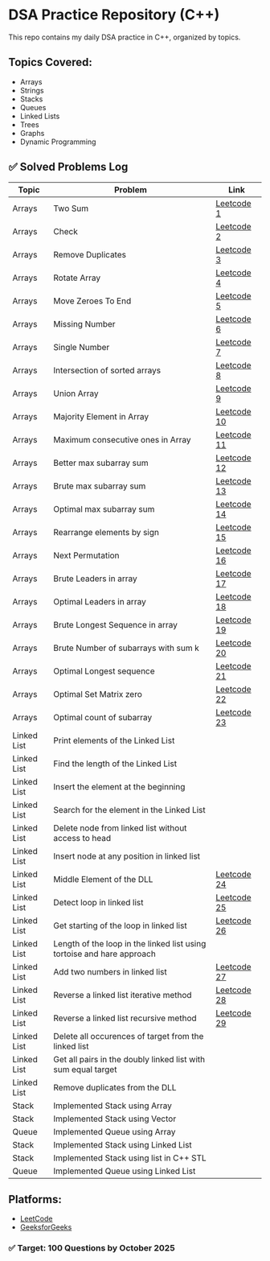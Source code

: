 # DSA Practice Repository (C++)

This repo contains my daily DSA practice in C++, organized by topics.

## Topics Covered:
- Arrays
- Strings
- Stacks
- Queues
- Linked Lists
- Trees
- Graphs
- Dynamic Programming

## ✅ Solved Problems Log

| Topic  | Problem | Link |
|--------|---------|------|
| Arrays | Two Sum | [Leetcode 1](https://leetcode.com/problems/two-sum/) |
| Arrays | Check   | [Leetcode 2](https://leetcode.com/problems/check-if-array-is-sorted-and-rotated/) |
| Arrays | Remove Duplicates | [Leetcode 3](https://leetcode.com/problems/remove-duplicates-from-sorted-arrays/) |
| Arrays | Rotate Array | [Leetcode 4](https://leetcode.com/problems/rotate-array/) |
| Arrays | Move Zeroes To End | [Leetcode 5](https://leetcode.com/problems/move-zeroes/) |
| Arrays | Missing Number | [Leetcode 6](https://leetcode.com/problems/missing-number/) |
| Arrays | Single Number | [Leetcode 7](https://leetcode.com/problems/single-number/) |
| Arrays | Intersection of sorted arrays | [Leetcode 8](https://leetcode.com/problems/intersection-of-array/) |
| Arrays | Union Array | [Leetcode 9](https://leetcode.com/problems/union-array/) |
| Arrays | Majority Element in Array | [Leetcode 10](https://leetcode.com/problems/majority-element/) |
| Arrays | Maximum consecutive ones in Array | [Leetcode 11](https://leetcode.com/problems/max-consecutive-ones/) |
| Arrays | Better max subarray sum | [Leetcode 12](https://leetcode.com/problems/max-subarray-sum/) |
| Arrays | Brute max subarray sum | [Leetcode 13](https://leetcode.com/problems/max-subarray-sum/) |
| Arrays | Optimal max subarray sum| [Leetcode 14](https://leetcode.com/problems/max-subarray-sum/) |
| Arrays | Rearrange elements by sign | [Leetcode 15](https://leetcode.com/problems/rearrange-array-elements-by-sign/) |
| Arrays | Next Permutation | [Leetcode 16](https://leetcode.com/problems/next-permutation/) |
| Arrays | Brute Leaders in array | [Leetcode 17](https://leetcode.com/problems/leaders-in-array/) |
| Arrays | Optimal Leaders in array | [Leetcode 18](https://leetcode.com/problems/leaders-in-array/) |
| Arrays | Brute Longest Sequence in array | [Leetcode 19](https://leetcode.com/problems/longest-consecutive-sequence/) |
| Arrays | Brute Number of subarrays with sum k | [Leetcode 20](https://leetcode.com/problems/subarray-sum-equals-k/) |
| Arrays | Optimal Longest sequence | [Leetcode 21](https://leetcode.com/problems/longest-consecutive-sequence/) |
| Arrays | Optimal Set Matrix zero | [Leetcode 22](https://leetcode.com/problems/set-matrix-zeroes/) |
| Arrays | Optimal count of subarray | [Leetcode 23](https://leetcode.com/problems/subarray-sum-equals-k/) |
| Linked List | Print elements of the Linked List | 
| Linked List | Find the length of the Linked List | 
| Linked List | Insert the element at the beginning | 
| Linked List | Search for the element in the Linked List | 
| Linked List | Delete node from linked list without access to head |
| Linked List | Insert node at any position in linked list |
| Linked List | Middle Element of the DLL | [Leetcode 24](https://leetcode.com/problems/middle-of-the-linked-list/) |
| Linked List | Detect loop in linked list | [Leetcode 25](https://leetcode.com/problems/linked-list-cycle/) |
| Linked List | Get starting of the loop in linked list | [Leetcode 26](https://leetcode.com/problems/inked-list-cycle-ii/) |
| Linked List | Length of the loop in the linked list using tortoise and hare approach |
| Linked List | Add two numbers in linked list| [Leetcode 27](https://leetcode.com/problems/add-two-numbers/) |
| Linked List | Reverse a linked list iterative method | [Leetcode 28](https://leetcode.com/problems/reverse-linked-list/) |
| Linked List | Reverse a linked list recursive method | [Leetcode 29](https://leetcode.com/problems/reverse-linked-list/) |
| Linked List | Delete all occurences of target from the linked list |
| Linked List | Get all pairs in the doubly linked list with sum equal target |
| Linked List | Remove duplicates from the DLL |
| Stack | Implemented Stack using Array |
| Stack | Implemented Stack using Vector |
| Queue | Implemented Queue using Array |
| Stack | Implemented Stack using Linked List |
| Stack | Implemented Stack using list in C++ STL |
| Queue | Implemented Queue using Linked List |

## Platforms:
- [LeetCode](https://leetcode.com/)
- [GeeksforGeeks](https://auth.geeksforgeeks.org/)

### ✅ Target: 100 Questions by October 2025
